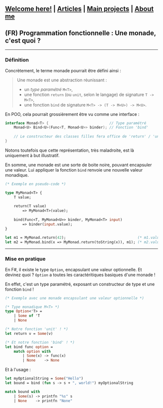 ## [Welcome here!](https://vpenando.github.io) | [Articles](https://vpenando.github.io/articles.html) | [Main projects](https://vpenando.github.io/projects.html) | [About me](https://vpenando.github.io/about.html)

## (FR) Programmation fonctionnelle : Une monade, c'est quoi ?

---

### Définition

Concrètement, le terme monade pourrait être défini ainsi :
> Une monade est une abstraction réunissant :
> - un *type paramétré* `M<T>`,
> - une fonction `return` (ou `unit`, selon le langage) de signature `T -> M<T>`,
> - une fonction `bind` de signature `M<T> -> (T -> M<U>) -> M<U>`.

En POO, cela pourrait grossièrement être vu comme une interface :
```cs
interface Monad<T> {                            // Type paramétré
    Monad<U> Bind<U>(Func<T, Monad<U>> binder); // Fonction 'bind'
    
    // Le constructeur des classes filles fera office de 'return' / 'unit'
}
```
Notons toutefois que cette représentation, très maladroite, est là uniquement à but illustratif.

En somme, une monade est une sorte de boite noire, pouvant encapsuler une valeur.
Lui appliquer la fonction `bind` renvoie une nouvelle valeur monadique.

```ocaml
(* Exemple en pseudo-code *)

type MyMonad<T> {
    T value;
    
    return(T value)
        => MyMonad<T>(value);
    
    bind(Func<T, MyMonad<U>> binder, MyMonad<T> input)
        => binder(input.value);
}

let m1 = MyMonad.return(42);                                 (* m1.value == 42   *)
let m2 = MyMonad.bind(x => MyMonad.return(toString(x)), m1); (* m2.value == "42" *)
```
---

### Mise en pratique

En F#, il existe le type `Option`, encapsulant une valeur optionnelle.
Et devinez quoi ? `Option` a toutes les caractéritiques basiques d'une monade !

En effet, c'est un type paramétré, exposant un constructeur de type et une fonction `bind` !

```ocaml
(* Exemple avec une monade encapsulant une valeur optionnelle *)

(* Type monadique M<T> *)
type Option<'T> =
    | Some of 'T
    | None

(* Notre fonction 'unit' ! *)
let return v = Some(v)

(* Et notre fonction 'bind' ! *)
let bind func option =
    match option with
        | Some(x) -> func(x)
        | None    -> None
```
Et à l'usage :
```ocaml
let myOptionalString = Some("Hello")
let bound = bind (fun s -> s + ", world!") myOptionalString

match bound with
    | Some(s) -> printfn "%s" s
    | None    -> printfn "None"
```
